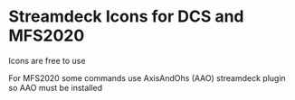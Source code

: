 # Streamdeck Icons for DCS and MFS2020
Icons are free to use

For MFS2020 some commands use AxisAndOhs (AAO) streamdeck plugin so AAO must be installed
